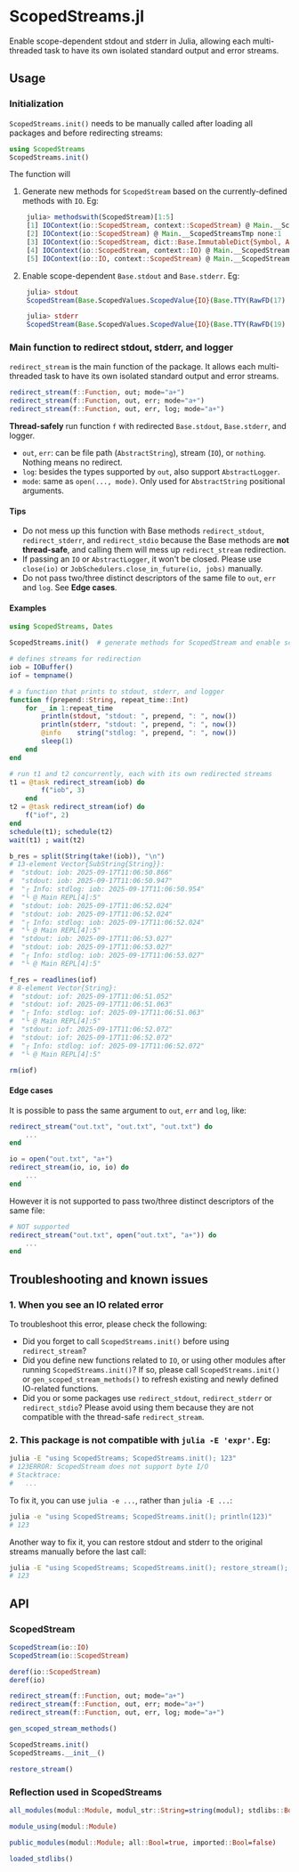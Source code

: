 # ScopedStreams.jl
Enable scope-dependent stdout and stderr in Julia, allowing each multi-threaded task to have its own isolated standard output and error streams. 

## Usage

### Initialization

`ScopedStreams.init()` needs to be manually called after loading all packages and before redirecting streams:

```julia
using ScopedStreams
ScopedStreams.init()
```

The function will

1. Generate new methods for `ScopedStream` based on the currently-defined methods with `IO`. Eg:
   ```julia
    julia> methodswith(ScopedStream)[1:5]
    [1] IOContext(io::ScopedStream, context::ScopedStream) @ Main.__ScopedStreamsTmp none:1
    [2] IOContext(io::ScopedStream) @ Main.__ScopedStreamsTmp none:1
    [3] IOContext(io::ScopedStream, dict::Base.ImmutableDict{Symbol, Any}) @ Main.__ScopedStreamsTmp none:1
    [4] IOContext(io::ScopedStream, context::IO) @ Main.__ScopedStreamsTmp none:1
    [5] IOContext(io::IO, context::ScopedStream) @ Main.__ScopedStreamsTmp none:1
   ```
   
2. Enable scope-dependent `Base.stdout` and `Base.stderr`. Eg:

   ```julia
    julia> stdout
    ScopedStream(Base.ScopedValues.ScopedValue{IO}(Base.TTY(RawFD(17) open, 0 bytes waiting)))

    julia> stderr
    ScopedStream(Base.ScopedValues.ScopedValue{IO}(Base.TTY(RawFD(19) open, 0 bytes waiting)))
   ```


### Main function to redirect stdout, stderr, and logger

`redirect_stream` is the main function of the package. It allows each multi-threaded task to have its own isolated standard output and error streams. 

```julia
redirect_stream(f::Function, out; mode="a+")
redirect_stream(f::Function, out, err; mode="a+")
redirect_stream(f::Function, out, err, log; mode="a+")
```

**Thread-safely** run function `f` with redirected `Base.stdout`, `Base.stderr`, and logger.

- `out`, `err`: can be file path (`AbstractString`), stream (`IO`), or `nothing`. Nothing means no redirect.
- `log`: besides the types supported by `out`, also support `AbstractLogger`.
- `mode`: same as `open(..., mode)`. Only used for `AbstractString` positional arguments.

#### Tips
- Do not mess up this function with Base methods `redirect_stdout`, `redirect_stderr`, and `redirect_stdio` because the Base methods are **not thread-safe**, and calling them will mess up `redirect_stream` redirection.
- If passing an `IO` or `AbstractLogger`, it won't be closed. Please use `close(io)` or `JobSchedulers.close_in_future(io, jobs)` manually.
- Do not pass two/three distinct descriptors of the same file to `out`, `err` and `log`. See **Edge cases**.

#### Examples
```julia
using ScopedStreams, Dates

ScopedStreams.init()  # generate methods for ScopedStream and enable scope-dependent Base.stdout and Base.stderr

# defines streams for redirection
iob = IOBuffer()
iof = tempname()

# a function that prints to stdout, stderr, and logger
function f(prepend::String, repeat_time::Int)
    for _ in 1:repeat_time
        println(stdout, "stdout: ", prepend, ": ", now())
        println(stderr, "stdout: ", prepend, ": ", now())
        @info    string("stdlog: ", prepend, ": ", now())
        sleep(1)
    end
end

# run t1 and t2 concurrently, each with its own redirected streams
t1 = @task redirect_stream(iob) do
        f("iob", 3)
    end
t2 = @task redirect_stream(iof) do
    f("iof", 2)
end
schedule(t1); schedule(t2)
wait(t1) ; wait(t2)

b_res = split(String(take!(iob)), "\n")
# 13-element Vector{SubString{String}}:
#  "stdout: iob: 2025-09-17T11:06:50.866"
#  "stdout: iob: 2025-09-17T11:06:50.947"
#  "┌ Info: stdlog: iob: 2025-09-17T11:06:50.954"
#  "└ @ Main REPL[4]:5"
#  "stdout: iob: 2025-09-17T11:06:52.024"
#  "stdout: iob: 2025-09-17T11:06:52.024"
#  "┌ Info: stdlog: iob: 2025-09-17T11:06:52.024"
#  "└ @ Main REPL[4]:5"
#  "stdout: iob: 2025-09-17T11:06:53.027"
#  "stdout: iob: 2025-09-17T11:06:53.027"
#  "┌ Info: stdlog: iob: 2025-09-17T11:06:53.027"
#  "└ @ Main REPL[4]:5"

f_res = readlines(iof)
# 8-element Vector{String}:
#  "stdout: iof: 2025-09-17T11:06:51.052"
#  "stdout: iof: 2025-09-17T11:06:51.063"
#  "┌ Info: stdlog: iof: 2025-09-17T11:06:51.063"
#  "└ @ Main REPL[4]:5"
#  "stdout: iof: 2025-09-17T11:06:52.072"
#  "stdout: iof: 2025-09-17T11:06:52.072"
#  "┌ Info: stdlog: iof: 2025-09-17T11:06:52.072"
#  "└ @ Main REPL[4]:5"

rm(iof)
```

#### Edge cases

It is possible to pass the same argument to `out`, `err` and `log`, like:

```julia
redirect_stream("out.txt", "out.txt", "out.txt") do
    ...
end

io = open("out.txt", "a+")
redirect_stream(io, io, io) do
    ...
end
```

However it is not supported to pass two/three distinct descriptors of the same file:

```julia
# NOT supported
redirect_stream("out.txt", open("out.txt", "a+")) do
    ...
end
```

## Troubleshooting and known issues

### 1. When you see an IO related error

To troubleshoot this error, please check the following:

- Did you forget to call `ScopedStreams.init()` before using `redirect_stream`?
- Did you define new functions related to `IO`, or using other modules after running `ScopedStreams.init()`? If so, please call `ScopedStreams.init()` or `gen_scoped_stream_methods()` to refresh existing and newly defined IO-related functions.
- Did you or some packages use `redirect_stdout`, `redirect_stderr` or `redirect_stdio`? Please avoid using them because they are not compatible with the thread-safe `redirect_stream`.

### 2. This package is not compatible with `julia -E 'expr'`. Eg:

```bash
julia -E "using ScopedStreams; ScopedStreams.init(); 123"
# 123ERROR: ScopedStream does not support byte I/O
# Stacktrace:
#   ...
```

To fix it, you can use `julia -e ...`, rather than `julia -E ...`:

```bash
julia -e "using ScopedStreams; ScopedStreams.init(); println(123)" 
# 123
```

Another way to fix it, you can restore stdout and stderr to the original streams manually before the last call:

```bash
julia -E "using ScopedStreams; ScopedStreams.init(); restore_stream(); 123"
# 123
```

## API

### ScopedStream

```julia
ScopedStream(io::IO)
ScopedStream(io::ScopedStream)

deref(io::ScopedStream)
deref(io)

redirect_stream(f::Function, out; mode="a+")
redirect_stream(f::Function, out, err; mode="a+")
redirect_stream(f::Function, out, err, log; mode="a+")

gen_scoped_stream_methods()

ScopedStreams.init()
ScopedStreams.__init__()

restore_stream()
```

### Reflection used in ScopedStreams

```julia
all_modules(modul::Module, modul_str::String=string(modul); stdlibs::Bool=true)

module_using(modul::Module)

public_modules(modul::Module; all::Bool=true, imported::Bool=false)

loaded_stdlibs()
```